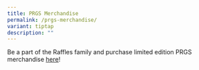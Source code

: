```yaml
---
title: PRGS Merchandise
permalink: /prgs-merchandise/
variant: tiptap
description: ""
---
```

<p>Be a part of the Raffles family and purchase limited edition PRGS merchandise
<a href="https://form.gov.sg/65951fd5ba6a3800119edb55" rel="noopener noreferrer nofollow" target="_blank">here</a>!</p>
<p></p>